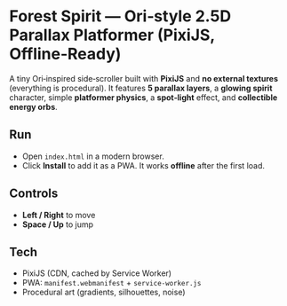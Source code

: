 # Forest Spirit — Ori‑style 2.5D Parallax Platformer (PixiJS, Offline‑Ready)

A tiny Ori‑inspired side‑scroller built with **PixiJS** and **no external textures** (everything is procedural).
It features **5 parallax layers**, a **glowing spirit** character, simple **platformer physics**, a **spot‑light** effect,
and **collectible energy orbs**.

## Run
- Open `index.html` in a modern browser.
- Click **Install** to add it as a PWA. It works **offline** after the first load.

## Controls
- **Left / Right** to move
- **Space / Up** to jump

## Tech
- PixiJS (CDN, cached by Service Worker)
- PWA: `manifest.webmanifest` + `service-worker.js`
- Procedural art (gradients, silhouettes, noise)
